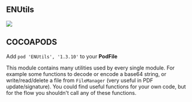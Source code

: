 ## ENUtils

![](https://badgen.net/badge/stable/1.3.10/blue)

## COCOAPODS

Add `pod 'ENUtils', '1.3.10'` to your **PodFile**

This module contains many utilities used by every single module. For example some functions to decode or encode a base64 string, or write/read/delete a file from `FileManager` (very useful in PDF update/signature). You could find useful functions for your own code, but for the flow you shouldn't call any of these functions.
